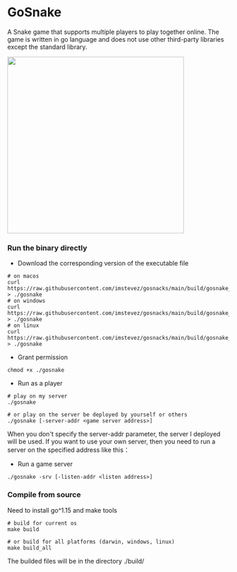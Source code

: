 # GoSnake
A Snake game that supports multiple players to play together online. The game is written in go language and does not use other third-party libraries except the standard library.

<image src="https://raw.githubusercontent.com/imstevez/gosnake/main/show.png" width="400px">

### Run the binary directly
- Download the corresponding version of the executable file
```
# on macos
curl https://raw.githubusercontent.com/imstevez/gosnacks/main/build/gosnake_darwin > ./gosnake
# on windows
curl https://raw.githubusercontent.com/imstevez/gosnacks/main/build/gosnake_windows > ./gosnake
# on linux
curl https://raw.githubusercontent.com/imstevez/gosnacks/main/build/gosnake_linux > ./gosnake
```
-  Grant permission 
```
chmod +x ./gosnake
```

- Run as a player
```
# play on my server
./gosnake

# or play on the server be deployed by yourself or others
./gosnake [-server-addr <game server address>]
```

When you don't specify the server-addr parameter, the server I deployed will be used. If you want to use your own server, then you need to run a server on the specified address like this：

- Run a game server
```
./gosnake -srv [-listen-addr <listen address>]
```

### Compile from source
Need to install go^1.15 and make tools
```
# build for current os
make build

# or build for all platforms (darwin, windows, linux)
make build_all
```
The builded files will be in the directory ./build/